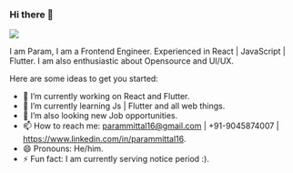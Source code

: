 ### Hi there 👋
![](https://komarev.com/ghpvc/?username=parammittal16)

I am Param, I am a Frontend Engineer. Experienced in React | JavaScript | Flutter. 
I am also enthusiastic about Opensource and UI/UX.

Here are some ideas to get you started:

- 🔭 I’m currently working on React and Flutter.
- 🌱 I’m currently learning Js | Flutter and all web things. 
- 👯 I’m also looking new Job opportunities.
- 📫 How to reach me: parammittal16@gmail.com | +91-9045874007 | https://www.linkedin.com/in/parammittal16.
- 😄 Pronouns: He/him.
- ⚡ Fun fact: I am currently serving notice period :).

